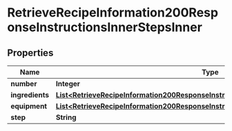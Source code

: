 

# RetrieveRecipeInformation200ResponseInstructionsInnerStepsInner

## Properties

Name | Type | Description | Notes
------------ | ------------- | ------------- | -------------
**number** | **Integer** |  |  [optional]
**ingredients** | [**List&lt;RetrieveRecipeInformation200ResponseInstructionsInnerStepsInnerIngredientsInner&gt;**](RetrieveRecipeInformation200ResponseInstructionsInnerStepsInnerIngredientsInner.md) |  |  [optional]
**equipment** | [**List&lt;RetrieveRecipeInformation200ResponseInstructionsInnerStepsInnerIngredientsInner&gt;**](RetrieveRecipeInformation200ResponseInstructionsInnerStepsInnerIngredientsInner.md) |  |  [optional]
**step** | **String** |  |  [optional]




